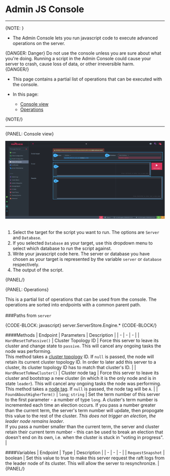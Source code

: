 ﻿# Admin JS Console

---

{NOTE: }

* The Admin Console lets you run javascript code to execute advanced operations on the server.  

{DANGER: Danger}
Do not use the console unless you are sure about what you're doing. Running a script in the Admin Console could cause your server to crash, cause loss of 
data, or other irreversible harm.  
{DANGER/}

* This page contains a partial list of operations that can be executed with the console.  

* In this page:
    * [Console view](../../../studio/server/debug/admin-js-console#console-view)
    * [Operations](../../../studio/server/debug/admin-js-console#operations)

{NOTE/}

---

{PANEL: Console view}

![](images/AdminJSConsole.png)  
<br/>
1. Select the target for the script you want to run. The options are `Server` and `Database`.  
2. If you selected `Database` as your target, use this dropdown menu to select which database to run the script against.  
3. Write your javascript code here. The server or database you have chosen as your target is represented by the variable `server` or `database` 
respectively.  
4. The output of the script.  

{PANEL/}

{PANEL: Operations}

This is a partial list of operations that can be used from the console. The operations are sorted into endpoints with a common parent path.  
<br/>
###Paths from `server`  

{CODE-BLOCK: javascript}
server.ServerStore.Engine.*
{CODE-BLOCK/}

####Methods
| Endpoint | Parameters | Description |
| - | - | - |
| `HardResetToPassive()` | Cluster Topology ID | Force this server to leave its cluster and change state to `passive`. This will cancel any ongoing tasks the node was performing. <br/>This method takes a [cluster topology](../../../server/clustering/rachis/cluster-topology) ID. If `null` is passed, the node will retain its current cluster topology ID. In order to later add this server to a cluster, its cluster topology ID has to match that cluster's ID. |
| `HardResetToNewCluster()` | Cluster node tag | Force this server to leave its cluster and bootstrap a new cluster (in which it is the only node and is in state `leader`). This will cancel any ongoing tasks the node was performing. <br/>This method takes a [node tag](../../../glossary/node-tag). If `null` is passed, the node tag will be `A`. |
| `FoundAboutHigherTerm()` | `long`; `string` | Set the term number of this server to the first parameter - a number of type `long`. A cluster's term number is incremented each time an election occurs. If you pass a number greater than the current term, the server's term number will update, then propogate this value to the rest of the cluster. _*This does not trigger an election, the leader node remains leader*_. <br/>If you pass a number smaller than the current term, the server and cluster retain their current term number - this can be used to break an election that doesn't end on its own, i.e. when the cluster is stuck in "voting in progress". |

####Variables
| Endpoint | Type | Description |
| - | - | - |
| `RequestSnapshot` | boolean | Set this value to true to make this server request the raft logs from the leader node of its cluster. This will allow the server to resynchronize. |
{PANEL/}
